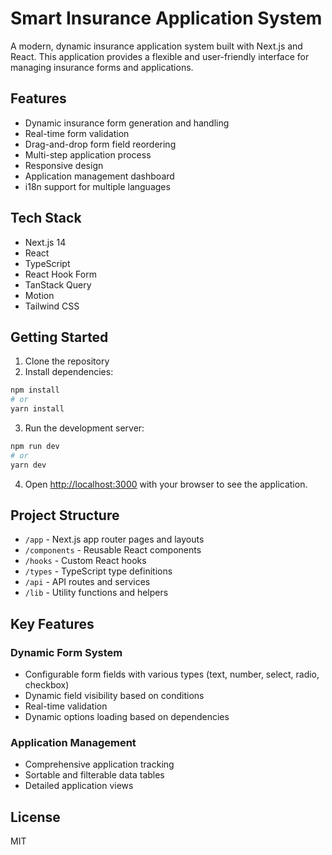 # Smart Insurance Application System

A modern, dynamic insurance application system built with Next.js and React. This application provides a flexible and user-friendly interface for managing insurance forms and applications.

## Features

- Dynamic insurance form generation and handling
- Real-time form validation
- Drag-and-drop form field reordering
- Multi-step application process
- Responsive design
- Application management dashboard
- i18n support for multiple languages

## Tech Stack

- Next.js 14
- React
- TypeScript
- React Hook Form
- TanStack Query
- Motion
- Tailwind CSS

## Getting Started

1. Clone the repository
2. Install dependencies:

```bash
npm install
# or
yarn install
```

3. Run the development server:

```bash
npm run dev
# or
yarn dev
```

4. Open [http://localhost:3000](http://localhost:3000) with your browser to see the application.

## Project Structure

- `/app` - Next.js app router pages and layouts
- `/components` - Reusable React components
- `/hooks` - Custom React hooks
- `/types` - TypeScript type definitions
- `/api` - API routes and services
- `/lib` - Utility functions and helpers

## Key Features

### Dynamic Form System

- Configurable form fields with various types (text, number, select, radio, checkbox)
- Dynamic field visibility based on conditions
- Real-time validation
- Dynamic options loading based on dependencies

### Application Management

- Comprehensive application tracking
- Sortable and filterable data tables
- Detailed application views

## License

MIT
